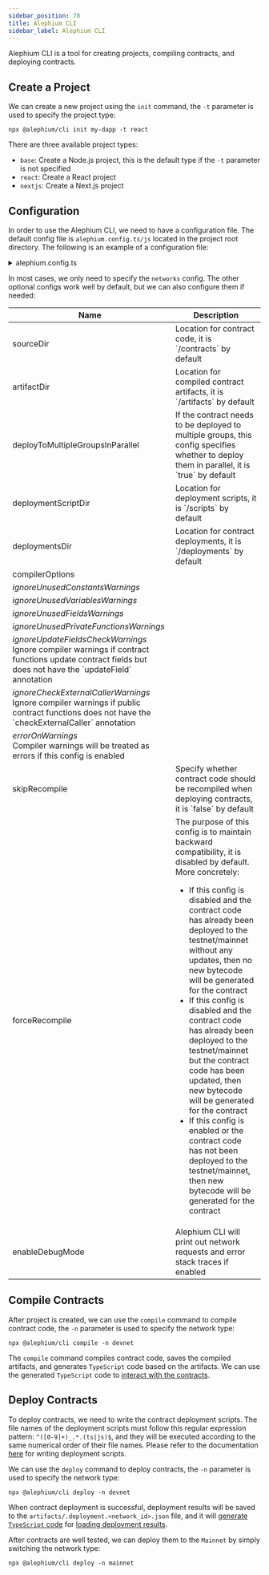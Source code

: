 ```yaml
---
sidebar_position: 70
title: Alephium CLI
sidebar_label: Alephium CLI
---
```


Alephium CLI is a tool for creating projects, compiling contracts, and deploying contracts.

## Create a Project

We can create a new project using the `init` command, the `-t` parameter is used to specify the project type:

```shell
npx @alephium/cli init my-dapp -t react
```

There are three available project types:

* `base`: Create a Node.js project, this is the default type if the `-t` parameter is not specified
* `react`: Create a React project
* `nextjs`: Create a Next.js project

## Configuration

In order to use the Alephium CLI, we need to have a configuration file. The default config file is `alephium.config.ts/js` located in the project root directory. The following is an example of a configuration file:

<details>
<summary>alephium.config.ts</summary>
<p>

```typescript
import { Configuration } from '@alephium/cli'

const configuration: Configuration = {
  // The `networks` field specifies configurations for different networks. It supports three types of networks: devnet, testnet, and mainnet
  networks: {
    devnet: {
      // The `nodeUrl` is the url of the full node
      nodeUrl: 'http://localhost:22973',
      // The purpose of private key is for deploying contracts. Since Alephium currently has 4 groups,
      // the maximum length of `privateKeys` is 4, and each group can have at most one private key.
      // If you only need to deploy contracts to one group, you only need to specify one private key.
      privateKeys: ['a642942e67258589cd2b1822c631506632db5a12aabcf413604e785300d762a5'],
      // The `confirmations` field is used to specify the number of block confirmations to wait for
      // after contract deployment. This is an optional config. If it is not specified, it defaults
      // to 1 for devnet and 2 for testnet and mainnet.
      confirmations: 1
    }
  }
}

// You must export the `configuration` from the config file
export default configuration
```

</p></details>

In most cases, we only need to specify the `networks` config. The other optional configs work well by default, but we can also configure them if needed:

<table>
 <thead>
   <tr>
     <th>Name</th>
     <th>Description</th>
   </tr>
 </thead>
 <tbody>
   <tr>
     <td>sourceDir</td>
     <td>Location for contract code, it is `<project_root>/contracts` by default</td>
   </tr>
   <tr>
     <td>artifactDir</td>
     <td>Location for compiled contract artifacts, it is `<project_root>/artifacts` by default</td>
   </tr>
   <tr>
     <td>deployToMultipleGroupsInParallel</td>
     <td>If the contract needs to be deployed to multiple groups, this config specifies whether to deploy them in parallel, it is `true` by default</td>
   </tr>
   <tr>
     <td>deploymentScriptDir</td>
     <td>Location for deployment scripts, it is `<project_root>/scripts` by default</td>
   </tr>
   <tr>
     <td>deploymentsDir</td>
     <td>Location for contract deployments, it is `<project_root>/deployments` by default</td>
   </tr>
   <tr>
     <td rowspan={8}>compilerOptions</td>
   </tr>
   <tr>
     <td><i>ignoreUnusedConstantsWarnings</i></td>
   </tr>
   <tr>
     <td><i>ignoreUnusedVariablesWarnings</i></td>
   </tr>
   <tr>
     <td><i>ignoreUnusedFieldsWarnings</i></td>
   </tr>
   <tr>
     <td><i>ignoreUnusedPrivateFunctionsWarnings</i></td>
   </tr>
   <tr>
     <td><i>ignoreUpdateFieldsCheckWarnings</i><br/>Ignore compiler warnings if contract functions update contract fields but does not have the `updateField` annotation</td>
   </tr>
   <tr>
     <td><i>ignoreCheckExternalCallerWarnings</i><br/>Ignore compiler warnings if public contract functions does not have the `checkExternalCaller` annotation</td>
   </tr>
   <tr>
     <td><i>errorOnWarnings</i><br/>Compiler warnings will be treated as errors if this config is enabled</td>
   </tr>
   <tr>
     <td>skipRecompile</td>
     <td>Specify whether contract code should be recompiled when deploying contracts, it is `false` by default</td>
   </tr>
   <tr>
     <td>forceRecompile</td>
     <td>
       The purpose of this config is to maintain backward compatibility, it is disabled by default. More concretely:
       <ul>
         <li>
           If this config is disabled and the contract code has already been deployed to the testnet/mainnet without any updates, then no new bytecode will be generated for the contract
         </li>
         <li>
           If this config is disabled and the contract code has already been deployed to the testnet/mainnet but the contract code has been updated, then new bytecode will be generated for the contract
         </li>
         <li>
           If this config is enabled or the contract code has not been deployed to the testnet/mainnet, then new bytecode will be generated for the contract
         </li>
       </ul>
     </td>
   </tr>
   <tr>
     <td>enableDebugMode</td>
     <td>Alephium CLI will print out network requests and error stack traces if enabled</td>
   </tr>
 </tbody>
</table>

## Compile Contracts

After project is created, we can use the `compile` command to compile contract code, the `-n` parameter is used to specify the network type:

```shell
npx @alephium/cli compile -n devnet
```

The `compile` command compiles contract code, saves the compiled artifacts, and generates `TypeScript` code based on the artifacts. We can use the generated `TypeScript` code to [interact with the contracts](./interact-with-contracts.md).

## Deploy Contracts

To deploy contracts, we need to write the contract deployment scripts. The file names of the deployment scripts must follow this regular expression pattern: `^([0-9]+)_.*.(ts|js)$`, and they will be executed according to the same numerical order of their file names. Please refer to the documentation [here](/dapps/tutorials/quick-start#deploy-your-contract) for writing deployment scripts.

We can use the `deploy` command to deploy contracts, the `-n` parameter is used to specify the network type:

```shell
npx @alephium/cli deploy -n devnet
```

When contract deployment is successful, deployment results will be saved to the `artifacts/.deployment.<network_id>.json` file, and it will [generate `TypeScript` code](https://github.com/alephium/nextjs-template/blob/main/artifacts/ts/deployments.ts) for [loading deployment results](https://github.com/alephium/nextjs-template/blob/1e5b2b5ce69ba830782383f48210303151937cf2/src/services/utils.tsx#L18).

After contracts are well tested, we can deploy them to the `Mainnet` by simply switching the network type:

```shell
npx @alephium/cli deploy -n mainnet
```
